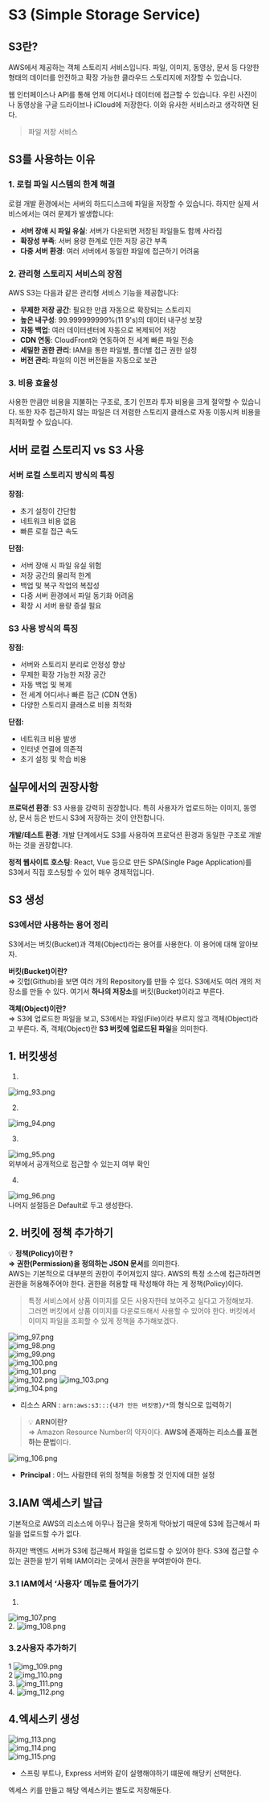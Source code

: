 # S3 (Simple Storage Service)

## S3란?

AWS에서 제공하는 객체 스토리지 서비스입니다. 파일, 이미지, 동영상, 문서 등 다양한 형태의 데이터를 안전하고 확장 가능한 클라우드 스토리지에 저장할 수 있습니다.   
  
웹 인터페이스나 API를 통해 언제 어디서나 데이터에 접근할 수 있습니다. 우린 사진이나 동영상을 구글 드라이브나 iCloud에 저장한다. 이와 유사한 서비스라고 생각하면 된다.  
  
> 파일 저장 서비스
  
  

## S3를 사용하는 이유

### 1. 로컬 파일 시스템의 한계 해결

로컬 개발 환경에서는 서버의 하드디스크에 파일을 저장할 수 있습니다. 하지만 실제 서비스에서는 여러 문제가 발생합니다:

- **서버 장애 시 파일 유실**: 서버가 다운되면 저장된 파일들도 함께 사라짐
- **확장성 부족**: 서버 용량 한계로 인한 저장 공간 부족
- **다중 서버 환경**: 여러 서버에서 동일한 파일에 접근하기 어려움

### 2. 관리형 스토리지 서비스의 장점

AWS S3는 다음과 같은 관리형 서비스 기능을 제공합니다:

- **무제한 저장 공간**: 필요한 만큼 자동으로 확장되는 스토리지
- **높은 내구성**: 99.999999999%(11 9's)의 데이터 내구성 보장
- **자동 백업**: 여러 데이터센터에 자동으로 복제되어 저장
- **CDN 연동**: CloudFront와 연동하여 전 세계 빠른 파일 전송
- **세밀한 권한 관리**: IAM을 통한 파일별, 폴더별 접근 권한 설정
- **버전 관리**: 파일의 이전 버전들을 자동으로 보관

### 3. 비용 효율성

사용한 만큼만 비용을 지불하는 구조로, 초기 인프라 투자 비용을 크게 절약할 수 있습니다. 또한 자주 접근하지 않는 파일은 더 저렴한 스토리지 클래스로 자동 이동시켜 비용을 최적화할 수 있습니다.

## 서버 로컬 스토리지 vs S3 사용

### 서버 로컬 스토리지 방식의 특징

**장점:**

- 초기 설정이 간단함
- 네트워크 비용 없음
- 빠른 로컬 접근 속도

**단점:**

- 서버 장애 시 파일 유실 위험
- 저장 공간의 물리적 한계
- 백업 및 복구 작업의 복잡성
- 다중 서버 환경에서 파일 동기화 어려움
- 확장 시 서버 용량 증설 필요

### S3 사용 방식의 특징

**장점:**

- 서버와 스토리지 분리로 안정성 향상
- 무제한 확장 가능한 저장 공간
- 자동 백업 및 복제
- 전 세계 어디서나 빠른 접근 (CDN 연동)
- 다양한 스토리지 클래스로 비용 최적화

**단점:**

- 네트워크 비용 발생
- 인터넷 연결에 의존적
- 초기 설정 및 학습 비용

## 실무에서의 권장사항

**프로덕션 환경**: S3 사용을 강력히 권장합니다. 특히 사용자가 업로드하는 이미지, 동영상, 문서 등은 반드시 S3에 저장하는 것이 안전합니다.

**개발/테스트 환경**: 개발 단계에서도 S3를 사용하여 프로덕션 환경과 동일한 구조로 개발하는 것을 권장합니다.

**정적 웹사이트 호스팅**: React, Vue 등으로 만든 SPA(Single Page Application)를 S3에서 직접 호스팅할 수 있어 매우 경제적입니다.

## S3 생성

### S3에서만 사용하는 용어 정리

S3에서는 버킷(Bucket)과 객체(Object)라는 용어를 사용한다. 이 용어에 대해 알아보자.

**버킷(Bucket)이란?**  
⇒ 깃헙(Github)을 보면 여러 개의 Repository를 만들 수 있다. S3에서도 여러 개의 저장소를 만들 수 있다. 여기서 **하나의 저장소**를 버킷(Bucket)이라고 부른다.

**객체(Object)이란?**  
⇒ S3에 업로드한 파일을 보고, S3에서는 파일(File)이라 부르지 않고 객체(Object)라고 부른다. 즉, 객체(Object)란 **S3 버킷에 업로드된 파일**을 의미한다.  
  
## 1. 버킷생성
1.
![img_93.png](../img/img_93.png)
  
2.
![img_94.png](../img/img_94.png)
  
3.
![img_95.png](../img/img_95.png)  
외부에서 공개적으로 접근할 수 있는지 여부 확인  
  
4.
![img_96.png](../img/img_96.png)  
나머지 설절등은 Default로 두고 생성한다.  

## 2. 버킷에 정책 추가하기

💡 **정책(Policy)이란 ?  
⇒ 권한(Permission)을 정의하는 JSON 문서**를 의미한다.   
AWS는 기본적으로 대부분의 권한이 주어져있지 않다. AWS의 특정 소스에 접근하려면 권한을 허용해주어야 한다. 권한을 허용할 때 작성해야 하는 게 정책(Policy)이다.


> 특정 서비스에서 상품 이미지를 모든 사용자한테 보여주고 싶다고 가정해보자. 그러면 버킷에서 상품 이미지를 다운로드해서 사용할 수 있어야 한다. 버킷에서 이미지 파일을 조회할 수 있게 정책을 추가해보겠다.
>
  
![img_97.png](../img/img_97.png)  
![img_98.png](../img/img_98.png)  
![img_99.png](../img/img_99.png)  
![img_100.png](../img/img_100.png)  
![img_101.png](../img/img_101.png)  
![img_102.png](../img/img_102.png)
![img_103.png](../img/img_103.png)  
![img_104.png](../img/img_104.png)
- 리소스 ARN : `arn:aws:s3:::{내가 만든 버킷명}/*`의 형식으로 입력하기  
> 💡 **ARN이란?**  
> ⇒ Amazon Resource Number의 약자이다. **AWS에 존재하는 리소스를 표현하는 문법**이다.  
> 
![img_106.png](../img/img_106.png)  
- **Principal** : 어느 사람한테 위의 정책을 허용할 것 인지에 대한 설정  
  
## 3.IAM 액세스키 발급
기본적으로 AWS의 리소스에 아무나 접근을 못하게 막아놨기 때문에 S3에 접근해서 파일을 업로드할 수가 없다.   
  
하지만 백엔드 서버가 S3에 접근해서 파일을 업로드할 수 있어야 한다. S3에 접근할 수 있는 권한을 받기 위해 IAM이라는 곳에서 권한을 부여받아야 한다.  
  
### 3.1 IAM에서 ‘사용자’ 메뉴로 들어가기
1.
![img_107.png](../img/img_107.png)  
2.
![img_108.png](../img/img_108.png)  
### 3.2사용자 추가하기  

1 
![img_109.png](../img/img_109.png)  
2
![img_110.png](../img/img_110.png)  
3.
![img_111.png](../img/img_111.png)  
4.
![img_112.png](../img/img_112.png)  
  
## 4.엑세스키 생성  

![img_113.png](../img/img_113.png)  
![img_114.png](../img/img_114.png)  
![img_115.png](../img/img_115.png)  
- 스프링 부트나, Express 서버와 같이 실행해야하기 떄문에 해당키 선택한다.  
  
엑세스 키를 만들고 해당 엑세스키는 별도로 저장해둔다.